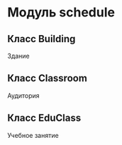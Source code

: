 # Модуль schedule



## Класс Building

Здание

## Класс Classroom

Аудитория

## Класс EduClass

Учебное занятие